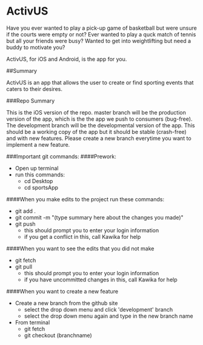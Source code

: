 # ActivUS

Have you ever wanted to play a pick-up game of basketball but were unsure if the courts were empty or not?
Ever wanted to play a quck match of tennis but all your friends were busy?
Wanted to get into weightlifting but need a buddy to motivate you?

ActivUS, for iOS and Android, is the app for you. 

##Summary

ActivUS is an app that allows the user to create or find sporting events that caters to their desires. 

###Repo Summary

This is the iOS version of the repo. master branch will be the production version of the app, which is the 
the app we push to consumers (bug-free). The development branch will be the developmental version of the app. 
This should be a working copy of the app but it should be stable (crash-free) and with new features. Please 
create a new branch everytime you want to implement a new feature.

###Important git commands:
####Prework:
* Open up terminal
* run this commands:
  * cd Desktop
  * cd sportsApp

####When you make edits to the project run these commands:
* git add .
* git commit -m "(type summary here about the changes you made)"
* git push
  * this should prompt you to enter your login information
  * if you get a conflict in this, call Kawika for help

####When you want to see the edits that you did not make
* git fetch
* git pull
  * this should prompt you to enter your login information
  * if you have uncommitted changes in this, call Kawika for help

####When you want to create a new feature
* Create a new branch from the github site
  * select the drop down menu and click 'development' branch
  * select the drop down menu again and type in the new branch name
* From terminal
  * git fetch
  * git checkout (branchname)
  
